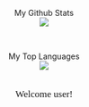 
<p align="center">
 My Github Stats<br>
 <a href="https://github.com/rcegod?tab=repositories">
  <img src="https://github-readme-stats.vercel.app/api?username=rcegod&show_icons=true&include_all_commits=true&show_icons=true&theme=radical"/>
 </a>
</p>

<br>

<p align="center">
 My Top Languages<br>
<a href="https://github.com/rcegod/">
  <img src="https://github-readme-stats.vercel.app/api/top-langs/?username=rcegod&layout=compact&show_icons=true&theme=radical" />
</a>
</p>

<p align="center">
  <font style="font-size:17px" face="Times">
   <br>Welcome user!<br>
</p>
</font>
